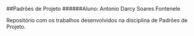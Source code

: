 ##Padrões de Projeto
######Aluno: Antonio Darcy Soares Fontenele

Repositório com os trabalhos desenvolvidos na disciplina de Padrões de Projeto.